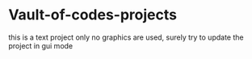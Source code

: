 # Vault-of-codes-projects
this is a text project only no graphics are used, surely try to update the project in gui mode
